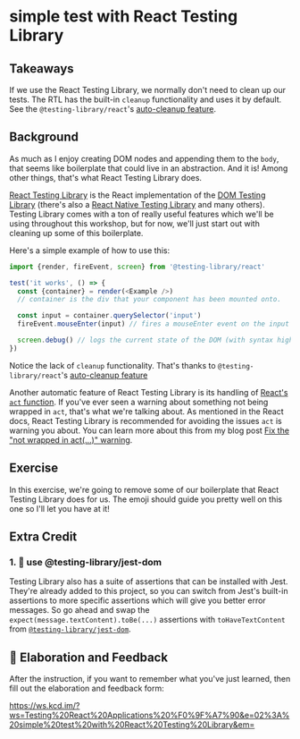 # simple test with React Testing Library

## Takeaways

If we use the React Testing Library, we normally don't need to clean up our tests. The RTL has  the built-in `cleanup` functionality and uses it by default. See the `@testing-library/react`'s [auto-cleanup feature](https://testing-library.com/docs/react-testing-library/api#cleanup).

## Background

As much as I enjoy creating DOM nodes and appending them to the `body`, that
seems like boilerplate that could live in an abstraction. And it is! Among other
things, that's what React Testing Library does.

[React Testing Library](https://testing-library.com/react) is the React implementation of the [DOM Testing Library](https://testing-library.com) (there's also a
[React Native Testing Library](https://testing-library.com/react-native) and many others). Testing Library comes with a ton of really useful features which we'll be using throughout this workshop, but for now, we'll just start out with cleaning up some of this boilerplate.

Here's a simple example of how to use this:

```javascript
import {render, fireEvent, screen} from '@testing-library/react'

test('it works', () => {
  const {container} = render(<Example />)
  // container is the div that your component has been mounted onto.

  const input = container.querySelector('input')
  fireEvent.mouseEnter(input) // fires a mouseEnter event on the input

  screen.debug() // logs the current state of the DOM (with syntax highlighting!)
})
```

Notice the lack of `cleanup` functionality. That's thanks to `@testing-library/react`'s [auto-cleanup feature](https://testing-library.com/docs/react-testing-library/api#cleanup)

Another automatic feature of React Testing Library is its handling of [React's `act` function](https://reactjs.org/docs/test-utils.html#act). If you've ever seen a warning about something not being wrapped in `act`, that's what we're talking about. As mentioned in the React docs, React Testing Library is recommended for avoiding the issues `act` is warning you about. You can learn more about this from my blog post [Fix the "not wrapped in act(...)" warning](https://kentcdodds.com/blog/fix-the-not-wrapped-in-act-warning).

## Exercise

In this exercise, we're going to remove some of our boilerplate that React
Testing Library does for us. The emoji should guide you pretty well on this one
so I'll let you have at it!

## Extra Credit

### 1. 💯 use @testing-library/jest-dom

Testing Library also has a suite of assertions that can be installed with Jest.
They're already added to this project, so you can switch from Jest's built-in
assertions to more specific assertions which will give you better error
messages. So go ahead and swap the `expect(message.textContent).toBe(...)`
assertions with `toHaveTextContent` from
[`@testing-library/jest-dom`](http://testing-library.com/jest-dom).

## 🦉 Elaboration and Feedback

After the instruction, if you want to remember what you've just learned, then
fill out the elaboration and feedback form:

https://ws.kcd.im/?ws=Testing%20React%20Applications%20%F0%9F%A7%90&e=02%3A%20simple%20test%20with%20React%20Testing%20Library&em=

